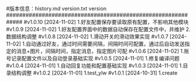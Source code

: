 #版本信息：history.md  version.txt version
#############################################################
#v1.0.10 [2024-11-02]
1.好友配置保存要读取原有配置，不影响其他模块
#v1.0.9 [2024-11-02]
1.好友配置界面中的数据自动保存在配置文件中，并维护
2.数据结构调整
#v1.0.8 [2024-11-02]
1.滑动开关的滑动效果实现
#v1.0.7 [2024-11-02]
1.自动通过好友，通过时间需要间隔，间隔时间可配置，通过后自动发送指定的消息+图片，间隔时间，指定消息，指定图片可配
#v1.0.6 [2024-11-02]
1.账号记录配置文件以及自动登录基础实现
#v1.0.5 [2024-11-01]
1.修复编译问题
#v1.0.4 [2024-11-01]
1.自动回复功能和配置基础实现
#v1.0.3 [2024-11-01]
1.目录结构调整
#v1.0.2 [2024-11-01]
1.test_ylw
#v1.0.1 [2024-10-31]
1.create